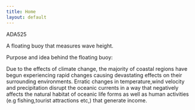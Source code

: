 ```yaml
---
title: Home
layout: default
---
```


ADA525

A floating buoy that measures wave height.

Purpose and idea behind the floating buoy:

Due to the effects of climate change, the majority of coastal regions have begun experiencing rapid changes causing devastating effects on their surrounding environments. Erratic changes in temperature,wind velocity and precipitation disrupt the oceanic currents in a way that negatively affects the natural habitat of oceanic life forms as well as human activities (e.g fishing,tourist attractions etc,) that generate income.
